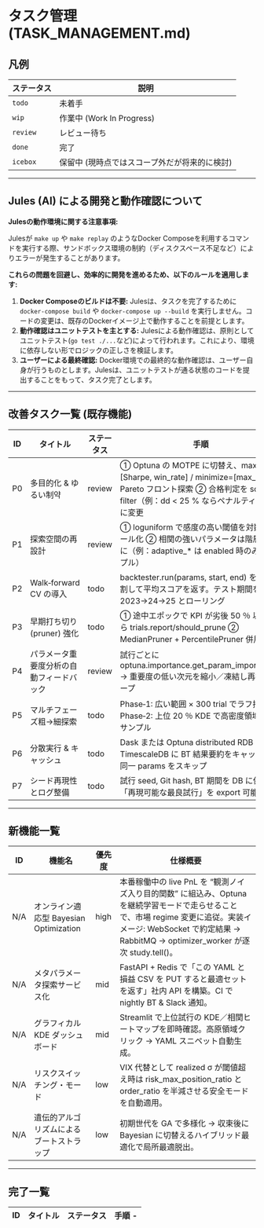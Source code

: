 # タスク管理 (TASK_MANAGEMENT.md)

## 凡例

| ステータス   | 説明                               |
| -------- | ---------------------------------- |
| `todo`   | 未着手                               |
| `wip`    | 作業中 (Work In Progress)            |
| `review` | レビュー待ち                             |
| `done`   | 完了                               |
| `icebox` | 保留中 (現時点ではスコープ外だが将来的に検討) |

---
## Jules (AI) による開発と動作確認について

**Julesの動作環境に関する注意事項:**

Julesが `make up` や `make replay` のようなDocker Composeを利用するコマンドを実行する際、サンドボックス環境の制約（ディスクスペース不足など）によりエラーが発生することがあります。

**これらの問題を回避し、効率的に開発を進めるため、以下のルールを適用します:**

1.  **Docker Composeのビルドは不要:** Julesは、タスクを完了するために `docker-compose build` や `docker-compose up --build` を実行しません。コードの変更は、既存のDockerイメージ上で動作することを前提とします。
2.  **動作確認はユニットテストを主とする:** Julesによる動作確認は、原則としてユニットテスト(`go test ./...`など)によって行われます。これにより、環境に依存しない形でロジックの正しさを検証します。
3.  **ユーザーによる最終確認:** Docker環境での最終的な動作確認は、ユーザー自身が行うものとします。Julesは、ユニットテストが通る状態のコードを提出することをもって、タスク完了とします。

---

## 改善タスク一覧 (既存機能)

| ID     | タイトル                      | ステータス | 手順 |
| -------| --------------------------- |---------|-----|
| P0 | 多目的化 & ゆるい制약 | review | ① Optuna の MOTPE に切替え、maximize=[Sharpe, win_rate] / minimize=[max_dd] で Pareto フロント探索 ② 合格判定を soft filter（例：dd < 25 % ならペナルティ追加）に変更 |
| P1 | 探索空間の再設計 | review | ① loguniform で感度の高い閾値を対数スケール化 ② 相関の強いパラメータは階層構造に（例：adaptive_* は enabled 時のみサンプル） |
| P2 | Walk‑forward CV の導入 | todo | backtester.run(params, start, end) を N 分割して平均スコアを返す。テスト期間を 2023→24→25 とローリング |
| P3 | 早期打ち切り (pruner) 強化 | todo | ① 途中エポックで KPI が劣後 50 ％ 以下なら trials.report/should_prune ② MedianPruner + PercentilePruner 併用 |
| P4 | パラメータ重要度分析の自動フィードバック | review | 試行ごとに optuna.importance.get_param_importances → 重要度の低い次元を縮小／凍結し再探索ループ |
| P5 | マルチフェーズ粗→細探索 | todo | Phase‑1: 広い範囲 × 300 trial でラフ把握 → Phase‑2: 上位 20 ％ KDE で高密度領域を再サンプル |
| P6 | 分散実行 & キャッシュ | todo | Dask または Optuna distributed RDB + TimescaleDB に BT 結果要約をキャッシュし同一 params をスキップ |
| P7 | シード再現性とログ整備 | todo | 試行 seed, Git hash, BT 期間を DB に保存し「再現可能な最良試行」を export 可能に |

---

## 新機能一覧
| ID   | 機能名                      | 優先度 | 仕様概要 |
| -----| -------------------------- |------|--------|
| N/A | オンライン適応型 Bayesian Optimization | high | 本番稼働中の live PnL を “観測ノイズ入り目的関数” に組込み、Optuna を継続学習モードで走らせることで、市場 regime 変更に追従。実装イメージ: WebSocket で約定結果 → RabbitMQ → optimizer_worker が逐次 study.tell()。 |
| N/A | メタパラメータ探索サービス化 | mid | FastAPI + Redis で「この YAML と損益 CSV を PUT すると最適セットを返す」社内 API を構築。CI で nightly BT & Slack 通知。 |
| N/A | グラフィカル KDE ダッシュボード | mid | Streamlit で上位試行の KDE／相関ヒートマップを即時確認。高原領域クリック → YAML スニペット自動生成。 |
| N/A | リスクスイッチング・モード | low | VIX 代替として realized σ が閾値超え時は risk_max_position_ratio と order_ratio を半減させる安全モードを自動適用。 |
| N/A | 遺伝的アルゴリズムによるブートストラップ | low | 初期世代を GA で多様化 → 収束後に Bayesian に切替えるハイブリッド最適化で局所最適脱出。 |

---

## 完了一覧

| ID     | タイトル                      | ステータス | 手順                                                                                                                                                                                                                                                                                                                                                                                                                                                                                                                                                                                                                                                                                                                                                                                                                                                                                                                                                                                                                                                                                                                                                                                                                                                                                                                                                                                                                                                                                                                                                                                                                                                                                                                                                                                                                                                                                                                                                                                                                                                                                                                                                                                                                                                                                                                                                                                                                                                                                                                                                                                                                                                                                                                                                                                                                                                                                                                                                                                                                                                                                                                                                                                                                                                                                                                                                                                                                                                                                                                                                                                                                                                                                                                                                                                                                                                                                                                                                                                                                                                                                                                                                                                                                                                                                                                                                                                                                                                                                                                                                                                                                                                                                                                                                                                                                                                                                                                                                                                                                                                                                                                                                                                                                                                                                                                                                                                                                                                                                                                                                                                   -
| ------ | --------------------------- | ----- | --------------------------------------------------------------------------------------------------------------------------------------------------------------------------------------------------------------------------------------------------------------------------------------------------------------------------------------------------------------------------------------------------------------------------------------------------------------------------------------------------------------------------------------------------------------------------------------------------------------------------------------------------------------------------------------------------------------------------------------------------------------------------------------------------------------------------------------------------------------------------------------------------------------------------------------------------------------------------------------------------------------------------------------------------------------------------------------------------------------------------------------------------------------------------------------------------------------------------------------------------------------------------------------------------------------------------------------------------------------------------------------------------------------------------------------------------------------------------------------------------------------------------------------------------------------------------------------------------------------------------------------------------------------------------------------------------------------------------------------------------------------------------------------------------------------------------------------------------------------------------------------------------------------------------------------------------------------------------------------------------------------------------------------------------------------------------------------------------------------------------------------------------------------------------------------------------------------------------------------------------------------------------------------------------------------------------------------------------------------------------------------------------------------------------------------------------------------------------------------------------------------------------------------------------------------------------------------------------------------------------------------------------------------------------------------------------------------------------------------------------------------------------------------------------------------------------------------------------------------------------------------------------------------------------------------------------------------------------------------------------------------------------------------------------------------------------------------------------------------------------------- |
